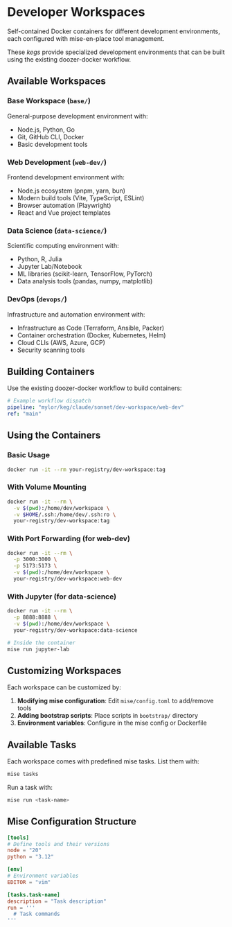 # Developer Workspaces

Self-contained Docker containers for different development environments, each configured with mise-en-place tool management.

These *kegs* provide specialized development environments that can be built using the existing doozer-docker workflow.

## Available Workspaces

### Base Workspace (`base/`)
General-purpose development environment with:
- Node.js, Python, Go
- Git, GitHub CLI, Docker
- Basic development tools

### Web Development (`web-dev/`)
Frontend development environment with:
- Node.js ecosystem (pnpm, yarn, bun)
- Modern build tools (Vite, TypeScript, ESLint)
- Browser automation (Playwright)
- React and Vue project templates

### Data Science (`data-science/`)
Scientific computing environment with:
- Python, R, Julia
- Jupyter Lab/Notebook
- ML libraries (scikit-learn, TensorFlow, PyTorch)
- Data analysis tools (pandas, numpy, matplotlib)

### DevOps (`devops/`)
Infrastructure and automation environment with:
- Infrastructure as Code (Terraform, Ansible, Packer)
- Container orchestration (Docker, Kubernetes, Helm)
- Cloud CLIs (AWS, Azure, GCP)
- Security scanning tools

## Building Containers

Use the existing doozer-docker workflow to build containers:

```yaml
# Example workflow dispatch
pipeline: "mylor/keg/claude/sonnet/dev-workspace/web-dev"
ref: "main"
```

## Using the Containers

### Basic Usage

```bash
docker run -it --rm your-registry/dev-workspace:tag
```

### With Volume Mounting

```bash
docker run -it --rm \
  -v $(pwd):/home/dev/workspace \
  -v $HOME/.ssh:/home/dev/.ssh:ro \
  your-registry/dev-workspace:tag
```

### With Port Forwarding (for web-dev)

```bash
docker run -it --rm \
  -p 3000:3000 \
  -p 5173:5173 \
  -v $(pwd):/home/dev/workspace \
  your-registry/dev-workspace:web-dev
```

### With Jupyter (for data-science)

```bash
docker run -it --rm \
  -p 8888:8888 \
  -v $(pwd):/home/dev/workspace \
  your-registry/dev-workspace:data-science

# Inside the container
mise run jupyter-lab
```

## Customizing Workspaces

Each workspace can be customized by:

1. **Modifying mise configuration**: Edit `mise/config.toml` to add/remove tools
2. **Adding bootstrap scripts**: Place scripts in `bootstrap/` directory
3. **Environment variables**: Configure in the mise config or Dockerfile

## Available Tasks

Each workspace comes with predefined mise tasks. List them with:

```bash
mise tasks
```

Run a task with:

```bash
mise run <task-name>
```

## Mise Configuration Structure

```toml
[tools]
# Define tools and their versions
node = "20"
python = "3.12"

[env]
# Environment variables
EDITOR = "vim"

[tasks.task-name]
description = "Task description"
run = '''
  # Task commands
'''
```